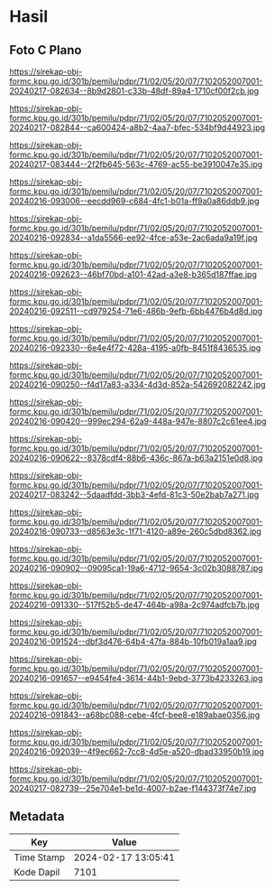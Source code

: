# Hasil

## Foto C Plano

https://sirekap-obj-formc.kpu.go.id/301b/pemilu/pdpr/71/02/05/20/07/7102052007001-20240217-082634--8b9d2801-c33b-48df-89a4-1710cf00f2cb.jpg

https://sirekap-obj-formc.kpu.go.id/301b/pemilu/pdpr/71/02/05/20/07/7102052007001-20240217-082844--ca600424-a8b2-4aa7-bfec-534bf9d44923.jpg

https://sirekap-obj-formc.kpu.go.id/301b/pemilu/pdpr/71/02/05/20/07/7102052007001-20240217-083444--2f2fb645-563c-4769-ac55-be3910047e35.jpg

https://sirekap-obj-formc.kpu.go.id/301b/pemilu/pdpr/71/02/05/20/07/7102052007001-20240216-093006--eecdd969-c684-4fc1-b01a-ff9a0a86ddb9.jpg

https://sirekap-obj-formc.kpu.go.id/301b/pemilu/pdpr/71/02/05/20/07/7102052007001-20240216-092834--a1da5566-ee92-4fce-a53e-2ac6ada9a19f.jpg

https://sirekap-obj-formc.kpu.go.id/301b/pemilu/pdpr/71/02/05/20/07/7102052007001-20240216-092623--46bf70bd-a101-42ad-a3e8-b365d187ffae.jpg

https://sirekap-obj-formc.kpu.go.id/301b/pemilu/pdpr/71/02/05/20/07/7102052007001-20240216-092511--cd979254-71e6-486b-9efb-6bb4476b4d8d.jpg

https://sirekap-obj-formc.kpu.go.id/301b/pemilu/pdpr/71/02/05/20/07/7102052007001-20240216-092330--6e4e4f72-428a-4195-a0fb-8451f8436535.jpg

https://sirekap-obj-formc.kpu.go.id/301b/pemilu/pdpr/71/02/05/20/07/7102052007001-20240216-090250--f4d17a83-a334-4d3d-852a-542692082242.jpg

https://sirekap-obj-formc.kpu.go.id/301b/pemilu/pdpr/71/02/05/20/07/7102052007001-20240216-090420--999ec294-62a9-448a-947e-8807c2c61ee4.jpg

https://sirekap-obj-formc.kpu.go.id/301b/pemilu/pdpr/71/02/05/20/07/7102052007001-20240216-090622--8378cdf4-88b6-436c-867a-b63a2151e0d8.jpg

https://sirekap-obj-formc.kpu.go.id/301b/pemilu/pdpr/71/02/05/20/07/7102052007001-20240217-083242--5daadfdd-3bb3-4efd-81c3-50e2bab7a271.jpg

https://sirekap-obj-formc.kpu.go.id/301b/pemilu/pdpr/71/02/05/20/07/7102052007001-20240216-090733--d8563e3c-1f71-4120-a89e-260c5dbd8362.jpg

https://sirekap-obj-formc.kpu.go.id/301b/pemilu/pdpr/71/02/05/20/07/7102052007001-20240216-090902--09095ca1-19a6-4712-9654-3c02b3088787.jpg

https://sirekap-obj-formc.kpu.go.id/301b/pemilu/pdpr/71/02/05/20/07/7102052007001-20240216-091330--517f52b5-de47-464b-a98a-2c974adfcb7b.jpg

https://sirekap-obj-formc.kpu.go.id/301b/pemilu/pdpr/71/02/05/20/07/7102052007001-20240216-091524--dbf3d476-64b4-47fa-884b-10fb019a1aa9.jpg

https://sirekap-obj-formc.kpu.go.id/301b/pemilu/pdpr/71/02/05/20/07/7102052007001-20240216-091657--e9454fe4-3614-44b1-9ebd-3773b4233263.jpg

https://sirekap-obj-formc.kpu.go.id/301b/pemilu/pdpr/71/02/05/20/07/7102052007001-20240216-091843--a68bc088-cebe-4fcf-bee8-e189abae0356.jpg

https://sirekap-obj-formc.kpu.go.id/301b/pemilu/pdpr/71/02/05/20/07/7102052007001-20240216-092039--4f9ec662-7cc8-4d5e-a520-dbad33950b19.jpg

https://sirekap-obj-formc.kpu.go.id/301b/pemilu/pdpr/71/02/05/20/07/7102052007001-20240217-082739--25e704e1-be1d-4007-b2ae-f144373f74e7.jpg


## Metadata

| Key        | Value               |
| ---------- | ------------------- |
| Time Stamp | 2024-02-17 13:05:41 |
| Kode Dapil | 7101                |



